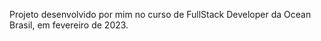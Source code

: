 Projeto desenvolvido por mim no curso de FullStack Developer da Ocean Brasil, em fevereiro de 2023.
